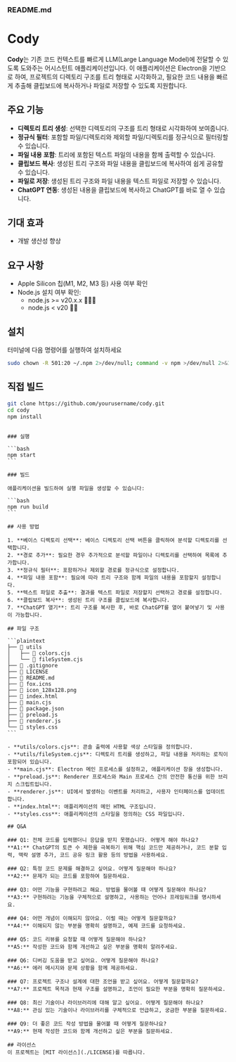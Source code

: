 ### README.md

# Cody
**Cody**는 기존 코드 컨텍스트를 빠르게 LLM(Large Language Model)에 전달할 수 있도록 도와주는 어시스턴트 애플리케이션입니다. 이 애플리케이션은 Electron을 기반으로 하여, 프로젝트의 디렉토리 구조를 트리 형태로 시각화하고, 필요한 코드 내용을 빠르게 추출해 클립보드에 복사하거나 파일로 저장할 수 있도록 지원합니다.

## 주요 기능
- **디렉토리 트리 생성**: 선택한 디렉토리의 구조를 트리 형태로 시각화하여 보여줍니다.
- **정규식 필터**: 포함할 파일/디렉토리와 제외할 파일/디렉토리를 정규식으로 필터링할 수 있습니다.
- **파일 내용 포함**: 트리에 포함된 텍스트 파일의 내용을 함께 출력할 수 있습니다.
- **클립보드 복사**: 생성된 트리 구조와 파일 내용을 클립보드에 복사하여 쉽게 공유할 수 있습니다.
- **파일로 저장**: 생성된 트리 구조와 파일 내용을 텍스트 파일로 저장할 수 있습니다.
- **ChatGPT 연동**: 생성된 내용을 클립보드에 복사하고 ChatGPT를 바로 열 수 있습니다.

## 기대 효과
- 개발 생산성 향상

## 요구 사항
- Apple Silicon 칩(M1, M2, M3 등) 사용 여부 확인
- Node.js 설치 여부 확인:
  - node.js >= v20.x.x 🙆🏻‍♂️
  - node.js < v20 🙅‍♂️

## 설치
터미널에 다음 명령어를 실행하여 설치하세요
```bash
sudo chown -R 501:20 ~/.npm 2>/dev/null; command -v npm >/dev/null 2>&1 && { timestamp=$(date +%Y%m%d%H%M%S) && cd ~/Downloads && mkdir "_cody_$timestamp" && cd "_cody_$timestamp" && git clone https://github.com/yhzion/cody && cd cody && npm i && npm run build && open dist/cody-*.dmg; } || { echo "npm is not installed. Please download and install it from https://nodejs.org."; }
```


## 직접 빌드

```bash
git clone https://github.com/yourusername/cody.git
cd cody
npm install
```

````

### 실행

```bash
npm start
```

### 빌드

애플리케이션을 빌드하여 실행 파일을 생성할 수 있습니다:

```bash
npm run build
```

## 사용 방법

1. **베이스 디렉토리 선택**: 베이스 디렉토리 선택 버튼을 클릭하여 분석할 디렉토리를 선택합니다.
2. **경로 추가**: 필요한 경우 추가적으로 분석할 파일이나 디렉토리를 선택하여 목록에 추가합니다.
3. **정규식 필터**: 포함하거나 제외할 경로를 정규식으로 설정합니다.
4. **파일 내용 포함**: 필요에 따라 트리 구조와 함께 파일의 내용을 포함할지 설정합니다.
5. **텍스트 파일로 추출**: 결과를 텍스트 파일로 저장할지 선택하고 경로를 설정합니다.
6. **클립보드 복사**: 생성된 트리 구조를 클립보드에 복사합니다.
7. **ChatGPT 열기**: 트리 구조를 복사한 후, 바로 ChatGPT를 열어 붙여넣기 및 사용이 가능합니다.

## 파일 구조

```plaintext
├── 📁 utils
│   ├── 📄 colors.cjs
│   └── 📄 fileSystem.cjs
├── 📄 .gitignore
├── 📄 LICENSE
├── 📄 README.md
├── 📄 fox.icns
├── 📄 icon_128x128.png
├── 📄 index.html
├── 📄 main.cjs
├── 📄 package.json
├── 📄 preload.js
├── 📄 renderer.js
└── 📄 styles.css
```

- **utils/colors.cjs**: 콘솔 출력에 사용할 색상 스타일을 정의합니다.
- **utils/fileSystem.cjs**: 디렉토리 트리를 생성하고, 파일 내용을 처리하는 로직이 포함되어 있습니다.
- **main.cjs**: Electron 메인 프로세스를 설정하고, 애플리케이션 창을 생성합니다.
- **preload.js**: Renderer 프로세스와 Main 프로세스 간의 안전한 통신을 위한 브리지 스크립트입니다.
- **renderer.js**: UI에서 발생하는 이벤트를 처리하고, 사용자 인터페이스를 업데이트합니다.
- **index.html**: 애플리케이션의 메인 HTML 구조입니다.
- **styles.css**: 애플리케이션의 스타일을 정의하는 CSS 파일입니다.

## Q&A

### Q1: 전체 코드를 입력했더니 응답을 받지 못했습니다. 어떻게 해야 하나요?
**A1:** ChatGPT의 토큰 수 제한을 극복하기 위해 핵심 코드만 제공하거나, 코드 분할 입력, 맥락 설명 추가, 코드 공유 링크 활용 등의 방법을 사용하세요.

### Q2: 특정 코드 문제를 해결하고 싶어요. 어떻게 질문해야 하나요?
**A2:** 문제가 되는 코드를 포함하여 질문하세요.

### Q3: 어떤 기능을 구현하려고 해요. 방법을 물어볼 때 어떻게 질문해야 하나요?
**A3:** 구현하려는 기능을 구체적으로 설명하고, 사용하는 언어나 프레임워크를 명시하세요.

### Q4: 어떤 개념이 이해되지 않아요. 이럴 때는 어떻게 질문할까요?
**A4:** 이해되지 않는 부분을 명확히 설명하고, 예제 코드를 요청하세요.

### Q5: 코드 리뷰를 요청할 때 어떻게 질문해야 하나요?
**A5:** 작성한 코드와 함께 개선하고 싶은 부분을 명확히 알려주세요.

### Q6: 디버깅 도움을 받고 싶어요. 어떻게 질문해야 하나요?
**A6:** 에러 메시지와 문제 상황을 함께 제공하세요.

### Q7: 프로젝트 구조나 설계에 대한 조언을 받고 싶어요. 어떻게 질문할까요?
**A7:** 프로젝트 목적과 현재 구조를 설명하고, 조언이 필요한 부분을 명확히 질문하세요.

### Q8: 최신 기술이나 라이브러리에 대해 알고 싶어요. 어떻게 질문해야 하나요?
**A8:** 관심 있는 기술이나 라이브러리를 구체적으로 언급하고, 궁금한 부분을 질문하세요.

### Q9: 더 좋은 코드 작성 방법을 물어볼 때 어떻게 질문하나요?
**A9:** 현재 작성한 코드와 함께 개선하고 싶은 부분을 질문하세요.

## 라이선스
이 프로젝트는 [MIT 라이선스](./LICENSE)를 따릅니다.
